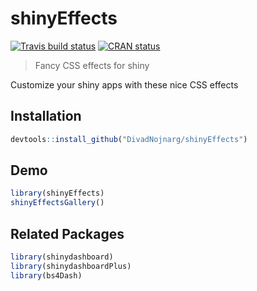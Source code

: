 # shinyEffects
[![Travis build status](https://travis-ci.org/DivadNojnarg/shinyEffects.svg?branch=master)](https://travis-ci.org/DivadNojnarg/shinyEffects)
[![CRAN status](https://www.r-pkg.org/badges/version/shinyEffects)](https://cran.r-project.org/package=shinyEffects)

> Fancy CSS effects for shiny

Customize your shiny apps with these nice CSS effects

## Installation

```r
devtools::install_github("DivadNojnarg/shinyEffects")
```

## Demo

```r
library(shinyEffects)
shinyEffectsGallery()
```

## Related Packages

```r
library(shinydashboard)
library(shinydashboardPlus)
library(bs4Dash)
```

